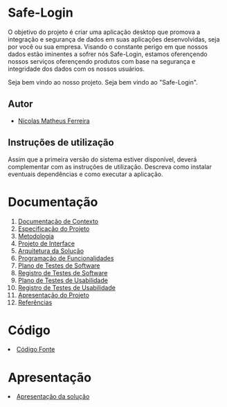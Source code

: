 # Safe-Login
O objetivo do projeto é criar uma aplicação desktop que promova a integração e segurança de dados em suas aplicações desenvolvidas, seja por você ou sua empresa. Visando o constante perigo em que nossos dados estão iminentes a sofrer nós Safe-Login, estamos oferençendo nossos serviços oferençendo produtos com base na segurança e integridade dos dados com os nossos usuários.

Seja bem vindo ao nosso projeto. Seja bem vindo ao "Safe-Login".


## Autor

* <a href="https://github.com/NicolasMatheusFerreira">Nicolas Matheus Ferreira</a>

## Instruções de utilização

Assim que a primeira versão do sistema estiver disponível, deverá complementar com as instruções de utilização. Descreva como instalar eventuais dependências e como executar a aplicação.

# Documentação

<ol>
<li><a href="docs/01-Documentação de Contexto.md"> Documentação de Contexto</a></li>
<li><a href="docs/02-Especificação do Projeto.md"> Especificação do Projeto</a></li>
<li><a href="docs/03-Metodologia.md"> Metodologia</a></li>
<li><a href="docs/04-Projeto de Interface.md"> Projeto de Interface</a></li>
<li><a href="docs/05-Arquitetura da Solução.md"> Arquitetura da Solução</a></li>
<li><a href="docs/06-Programação de Funcionalidades.md"> Programação de Funcionalidades</a></li>
<li><a href="docs/07-Plano de Testes de Software.md"> Plano de Testes de Software</a></li>
<li><a href="docs/08-Registro de Testes de Software.md"> Registro de Testes de Software</a></li>
<li><a href="docs/09-Plano de Testes de Usabilidade.md"> Plano de Testes de Usabilidade</a></li>
<li><a href="docs/10-Registro de Testes de Usabilidade.md"> Registro de Testes de Usabilidade</a></li>
<li><a href="docs/11-Apresentação do Projeto.md"> Apresentação do Projeto</a></li>
<li><a href="docs/12-Referências.md"> Referências</a></li>
</ol>

# Código

<li><a href="src/README.md"> Código Fonte</a></li>

# Apresentação

<li><a href="presentation/README.md"> Apresentação da solução</a></li>